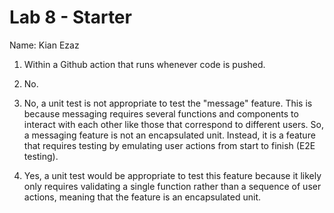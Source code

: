 # Lab 8 - Starter

Name: Kian Ezaz

1. Within a Github action that runs whenever code is pushed.

2. No.

3. No, a unit test is not appropriate to test the "message" feature. This is because messaging requires several functions and components to interact with each other like those that correspond to different users. So, a messaging feature is not an encapsulated unit. Instead, it is a feature that requires testing by emulating user actions from start to finish (E2E testing).

4. Yes, a unit test would be appropriate to test this feature because it likely only requires validating a single function rather than a sequence of user actions, meaning that the feature is an encapsulated unit.